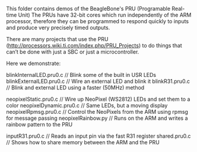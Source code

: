 This folder contains demos of the BeagleBone's PRU (Programable Real-time Unit)
The PRUs have 32-bit cores which run independently of the ARM processor, 
therefore they can be programmed to respond quickly to inputs and produce 
very precisely timed outputs.

There are many projects that use the PRU 
(http://processors.wiki.ti.com/index.php/PRU_Projects) 
to do things that can’t be done with just a SBC or just a microcontroller.

Here we demonstrate:

blinkInternalLED.pru0.c  // Blink some of the built in USR LEDs
blinkExternalLED.pru0.c  // Wire an external LED and blink it
blinkR31.pru0.c          // Blink and external LED using a faster (50MHz) method

neopixelStatic.pru0.c    // Wire up NeoPixel (WS2812) LEDs and set them to a color
neopixelDynamic.pru0.c   // Same LEDs, but a moving display
neopixelRpmsg.pru0.c     // Control the NeoPixels from the ARM using rpmsg for message passing
neopixelRainbow.py      // Runs on the ARM and writes a rainbow pattern to the PRU

inputR31.pru0.c          // Reads an input pin via the fast R31 register
shared.pru0.c            // Shows how to share memory between the ARM and the PRU
